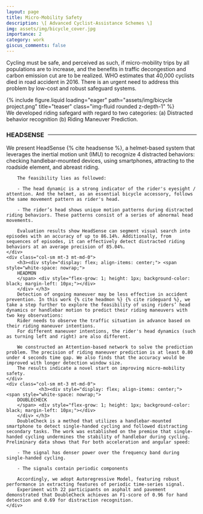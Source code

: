 ```yaml
---
layout: page
title: Micro-Mobility Safety
description: \[ Advanced Cyclist-Assistance Schemes \]
img: assets/img/bicycle_cover.jpg
importance: 2
category: work
giscus_comments: false
---
```


Cycling must be safe, and perceived as such, if micro-mobility trips by all populations are to increase, and the benefits in traffic
decongestion and carbon emission cut are to be realized. WHO estimates that 40,000 cyclists died in road accident in 2016. There
is an urgent need to address this problem by low-cost and robust safeguard systems.

<div class="row">
    <div class="col-sm mt-3 mt-md-0">
        {% include figure.liquid loading="eager" path="assets/img/bicycle project.png" title="teaser" class="img-fluid rounded z-depth-1" %}
    </div>
</div>
<div class="caption">
    We developed riding safegard with regard to two categories: (a) Distracted behavior recognition (b) Riding Maneuver Prediction. 
</div>

<div class="row">
    <div class="col-sm mt-3 mt-md-0">
        <h3>  
        <div style="display: flex; align-items: center;">
        <span style="white-space: nowrap;"> HEADSENSE </span>
        <div style="flex-grow: 1; height: 1px; background-color: black; margin-left: 10px;"></div>
        </div> </h3>
        We present HeadSense {% cite headsense %}, a helmet-based system that leverages the inertial motion unit (IMU) to recognize 4 distracted behaviors: checking handlebar-mounted devices, using smartphones, attracting to the roadside element, and abreast riding. 
        
        The feasibility lies as followed:
        
        - The head dynamic is a strong indicator of the rider's eyesight / attention. And the helmet, as an essential bicycle accessory, follows the same movement pattern as rider's head.
        
        - The rider’s head shows unique motion patterns during distracted riding behaviors. These patterns consist of a series of abnormal head movements.
        
        Evaluation results show HeadSense can segment visual search into episodes with an accuracy of up to 86.14%. Additionally, from sequences of episodes, it can effectively detect distracted riding behaviors at an average precision of 85.04%. 
    </div>   
    <div class="col-sm mt-3 mt-md-0">
        <h3><div style="display: flex; align-items: center;"> <span style="white-space: nowrap;"> 
        HEADMON 
        </span> <div style="flex-grow: 1; height: 1px; background-color: black; margin-left: 10px;"></div>
        </div> </h3>
        Detection of ongoing maneuver may be less effective in accident prevention. In this work {% cite headmon %} {% cite rideguard %}, we take a step further to explore the feasibility of using riders’ head dynamics or handlebar motion to predict their riding maneuvers with two key observations:
        Rider needs to observe the traffic situation in advance based on their riding maneuver intentions.
        For different maneuver intentions, the rider's head dynamics (such as turning left and right) are also different. 
        
        We constructed an Attention-based network to solve the prediction problem. The precision of riding maneuver prediction is at least 0.80 under 4 seconds time gap. We also finds that the accuracy would be improved with longer detection window size.
        The results indicate a novel start on improving micro-mobility safety.
    </div>
    <div class="col-sm mt-3 mt-md-0">
                <h3><div style="display: flex; align-items: center;"> <span style="white-space: nowrap;"> 
        DOUBLECHECK 
        </span> <div style="flex-grow: 1; height: 1px; background-color: black; margin-left: 10px;"></div>
        </div> </h3>
        DoubleCheck is a method that utilizes a handlebar-mounted smartphone to detect single-handed cycling and followed distracting secondary tasks. The work was established on the premise that single-handed cycling undermines the stability of handlebar during cycling. Preliminary data shows that For both acceleration and angular speed:
        
        - The signal has denser power over the frequency band during single-handed cycling.
        
        - The signals contain periodic components
        
        Accordingly, we adopt Autoregressive Model, featuring robust performance in extracting features of periodic time-series signal. 
        Experiment with 22 participants on asphalt and pavement demonstrated that DoubleCheck achieves an F1-score of 0.96 for hand detection and 0.69 for distraction recognition.
    </div>
</div>